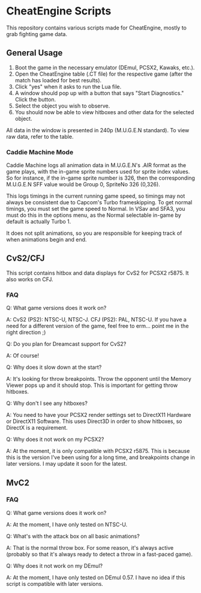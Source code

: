 # CheatEngine Scripts
This repository contains various scripts made for CheatEngine, mostly to grab fighting game data.

## General Usage
1. Boot the game in the necessary emulator (DEmul, PCSX2, Kawaks, etc.).
2. Open the CheatEngine table (.CT file) for the respective game (after the match has loaded for best results).
3. Click "yes" when it asks to run the Lua file.
4. A window should pop up with a button that says "Start Diagnostics." Click the button.
5. Select the object you wish to observe.
6. You should now be able to view hitboxes and other data for the selected object.

All data in the window is presented in 240p (M.U.G.E.N standard). To view raw data, refer to the table.

### Caddie Machine Mode
Caddie Machine logs all animation data in M.U.G.E.N's .AIR format as the game plays, with the in-game sprite numbers used for sprite index values. So for instance, if the in-game sprite number is 326, then the corresponding M.U.G.E.N SFF value would be Group 0, SpriteNo 326 (0,326).


This logs timings in the current running game speed, so timings may not always be consistent due to Capcom's Turbo frameskipping. To get normal timings, you must set the game speed to Normal. In VSav and SFA3, you must do this in the options menu, as the Normal selectable in-game by default is actually Turbo 1.


It does not split animations, so you are responsible for keeping track of when animations begin and end.

## CvS2/CFJ
This script contains hitbox and data displays for CvS2 for PCSX2 r5875. It also works on CFJ.

### FAQ
Q: What game versions does it work on?

A: CvS2 (PS2): NTSC-U, NTSC-J. CFJ (PS2): PAL, NTSC-U. If you have a need for a different version of the game, feel free to erm... point me in the right direction ;)

Q: Do you plan for Dreamcast support for CvS2?

A: Of course!

Q: Why does it slow down at the start?

A: It's looking for throw breakpoints. Throw the opponent until the Memory Viewer pops up and it should stop. This is important for getting throw hitboxes.

Q: Why don't I see any hitboxes?

A: You need to have your PCSX2 render settings set to DirectX11 Hardware or DirectX11 Software. This uses Direct3D in order to show hitboxes, so DirectX is a requirement.

Q: Why does it not work on my PCSX2?

A: At the moment, it is only compatible with PCSX2 r5875. This is because this is the version I've been using for a long time, and breakpoints change in later versions. I may update it soon for the latest.

## MvC2

### FAQ
Q: What game versions does it work on?

A: At the moment, I have only tested on NTSC-U.

Q: What's with the attack box on all basic animations?

A: That is the normal throw box. For some reason, it's always active (probably so that it's always ready to detect a throw in a fast-paced game).

Q: Why does it not work on my DEmul?

A: At the moment, I have only tested on DEmul 0.57. I have no idea if this script is compatible with later versions.